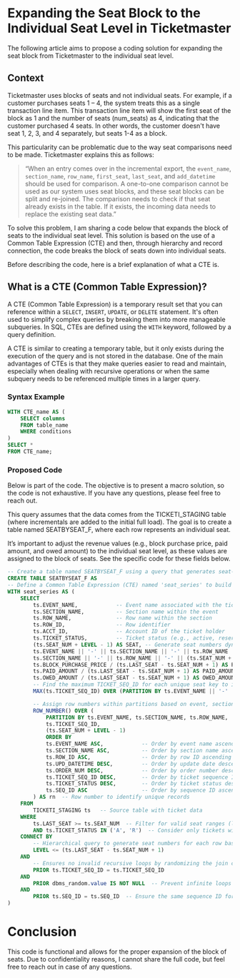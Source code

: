 # Expanding the Seat Block to the Individual Seat Level in Ticketmaster

The following article aims to propose a coding solution for expanding the seat block from Ticketmaster to the individual seat level.

## Context

Ticketmaster uses blocks of seats and not individual seats. For example, if a customer purchases seats 1 – 4, the system treats this as a single transaction line item. This transaction line item will show the first seat of the block as 1 and the number of seats (num_seats) as 4, indicating that the customer purchased 4 seats. In other words, the customer doesn't have seat 1, 2, 3, and 4 separately, but seats 1-4 as a block.

This particularity can be problematic due to the way seat comparisons need to be made. Ticketmaster explains this as follows: 

> “When an entry comes over in the incremental export, the `event_name`, `section_name`, `row_name`, `first_seat`, `last_seat`, and `add_datetime` should be used for comparison. A one-to-one comparison cannot be used as our system uses seat blocks, and these seat blocks can be split and re-joined. The comparison needs to check if that seat already exists in the table. If it exists, the incoming data needs to replace the existing seat data.”

To solve this problem, I am sharing a code below that expands the block of seats to the individual seat level. This solution is based on the use of a Common Table Expression (CTE) and then, through hierarchy and record connection, the code breaks the block of seats down into individual seats.

Before describing the code, here is a brief explanation of what a CTE is.

## What is a CTE (Common Table Expression)?

A CTE (Common Table Expression) is a temporary result set that you can reference within a `SELECT`, `INSERT`, `UPDATE`, or `DELETE` statement. It's often used to simplify complex queries by breaking them into more manageable subqueries. In SQL, CTEs are defined using the `WITH` keyword, followed by a query definition.

A CTE is similar to creating a temporary table, but it only exists during the execution of the query and is not stored in the database. One of the main advantages of CTEs is that they make queries easier to read and maintain, especially when dealing with recursive operations or when the same subquery needs to be referenced multiple times in a larger query.

### Syntax Example

```sql
WITH CTE_name AS (
    SELECT columns
    FROM table_name
    WHERE conditions
)
SELECT *
FROM CTE_name;
```

### Proposed Code
Below is part of the code. The objective is to present a macro solution, so the code is not exhaustive. If you have any questions, please feel free to reach out.

This query assumes that the data comes from the TICKETI_STAGING table (where incrementals are added to the initial full load). The goal is to create a table named SEATBYSEAT_F, where each row represents an individual seat.

It’s important to adjust the revenue values (e.g., block purchase price, paid amount, and owed amount) to the individual seat level, as these values are assigned to the block of seats. See the specific code for these fields below.

```sql
-- Create a table named SEATBYSEAT_F using a query that generates seat-level ticket data
CREATE TABLE SEATBYSEAT_F AS
-- Define a Common Table Expression (CTE) named 'seat_series' to build seat-specific data
WITH seat_series AS (
    SELECT 
        ts.EVENT_NAME,            -- Event name associated with the ticket
        ts.SECTION_NAME,          -- Section name within the event
        ts.ROW_NAME,              -- Row name within the section
        ts.ROW_ID,                -- Row identifier
        ts.ACCT_ID,               -- Account ID of the ticket holder
        ts.TICKET_STATUS,         -- Ticket status (e.g., active, reserved)
        (ts.SEAT_NUM + LEVEL - 1) AS SEAT, -- Generate seat numbers dynamically based on hierarchical level
        ts.EVENT_NAME || '-' || ts.SECTION_NAME || '-' || ts.ROW_NAME || '-' || (ts.SEAT_NUM + LEVEL - 1) AS KEY,  -- Create a unique key for each seat using event, section, row, and seat number
        ts.SECTION_NAME || '-' || ts.ROW_NAME || '-' || (ts.SEAT_NUM + LEVEL - 1) AS KEY_SEAT, 
        ts.BLOCK_PURCHASE_PRICE / (ts.LAST_SEAT - ts.SEAT_NUM + 1) AS PURCHASE_PRICE,  -- Calculate the purchase price per seat by dividing the total block purchase price by the number of seats
        ts.PAID_AMOUNT / (ts.LAST_SEAT - ts.SEAT_NUM + 1) AS PAID_AMOUNT,           -- Paid amount from TICKETI_STAGING
        ts.OWED_AMOUNT / (ts.LAST_SEAT - ts.SEAT_NUM + 1) AS OWED_AMOUNT,           -- Owed amount from TICKETI_STAGING
        -- Find the maximum TICKET_SEQ_ID for each unique seat key to identify the most recent record
        MAX(ts.TICKET_SEQ_ID) OVER (PARTITION BY ts.EVENT_NAME || '-' || ts.SECTION_NAME || ts.ROW_NAME || '-' || (ts.SEAT_NUM + LEVEL - 1)) AS max_TICKET_SEQ_ID,

        -- Assign row numbers within partitions based on event, section, row, and seat number
        ROW_NUMBER() OVER (
            PARTITION BY ts.EVENT_NAME, ts.SECTION_NAME, ts.ROW_NAME, 
            ts.TICKET_SEQ_ID, 
            (ts.SEAT_NUM + LEVEL - 1) 
            ORDER BY 
            ts.EVENT_NAME ASC,            -- Order by event name ascending
            ts.SECTION_NAME ASC,          -- Order by section name ascending
            ts.ROW_ID ASC,                -- Order by row ID ascending
            ts.UPD_DATETIME DESC,         -- Order by update date descending (latest first)
            ts.ORDER_NUM DESC,            -- Order by order number descending
            ts.TICKET_SEQ_ID DESC,        -- Order by ticket sequence ID descending
            ts.TICKET_STATUS DESC,        -- Order by ticket status descending
            ts.SEQ_ID ASC                 -- Order by sequence ID ascending
        ) AS rn  -- Row number to identify unique records
    FROM 
        TICKETI_STAGING ts   -- Source table with ticket data
    WHERE 
        ts.LAST_SEAT >= ts.SEAT_NUM  -- Filter for valid seat ranges (last seat is greater than or equal to the first)
        AND ts.TICKET_STATUS IN ('A', 'R')  -- Consider only tickets with 'A' (Active) or 'R' (Reserved) status
    CONNECT BY 
        -- Hierarchical query to generate seat numbers for each row based on the seat range
        LEVEL <= (ts.LAST_SEAT - ts.SEAT_NUM + 1)
    AND 
        -- Ensures no invalid recursive loops by randomizing the join condition
        PRIOR ts.TICKET_SEQ_ID = ts.TICKET_SEQ_ID 
    AND 
        PRIOR dbms_random.value IS NOT NULL  -- Prevent infinite loops with random values
    AND 
        PRIOR ts.SEQ_ID = ts.SEQ_ID  -- Ensure the same sequence ID for the hierarchy
)
```
# Conclusion

This code is functional and allows for the proper expansion of the block of seats. Due to confidentiality reasons, I cannot share the full code, but feel free to reach out in case of any questions.
